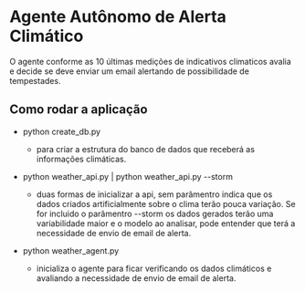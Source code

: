# Agente Autônomo de Alerta Climático

O agente conforme as 10 últimas medições de indicativos climaticos avalia e decide se deve enviar um email alertando de possibilidade de tempestades.

## Como rodar a aplicação

- python create_db.py 
    - para criar a estrutura do banco de dados que receberá as informações climáticas.

- python weather_api.py | python weather_api.py --storm 
    - duas formas de inicializar a api, sem parâmentro indica que os dados criados artificialmente sobre o clima terão pouca variação. Se for incluido o parâmentro --storm os dados gerados terão uma variabilidade maior e o modelo ao analisar, pode entender que terá a necessidade de envio de email de alerta.

- python weather_agent.py
    - inicializa o agente para ficar verificando os dados climáticos e avaliando a necessidade de envio de email de alerta.
